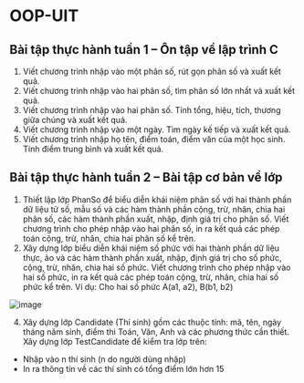 # OOP-UIT
## Bài tập thực hành tuần 1 – Ôn tập về lập trình C

1. Viết chương trình nhập vào một phân số, rút gọn phân số và xuất kết quả.
2. Viết chương trình nhập vào hai phân số, tìm phân số lớn nhất và xuất kết quả.
3. Viết chương trình nhập vào hai phân số. Tính tổng, hiệu, tích, thương giữa chúng 
và xuất kết quả.
4. Viết chương trình nhập vào một ngày. Tìm ngày kế tiếp và xuất kết quả.
5. Viết chương trình nhập họ tên, điểm toán, điểm văn của một học sinh. Tính điểm 
trung bình và xuất kết quả.
## Bài tập thực hành tuần 2 – Bài tập cơ bản về lớp
1. Thiết lập lớp PhanSo để biểu diễn khái niệm phân số với hai thành phần dữ liệu 
tử số, mẫu số và các hàm thành phần cộng, trừ, nhân, chia hai phân số, các 
hàm thành phần xuất, nhập, định giá trị cho phân số. Viết chương trình cho 
phép nhập vào hai phân số, in ra kết quả các phép toán cộng, trừ, nhân, chia hai 
phân số kể trên.
2. Xây dựng lớp biểu diễn khái niệm số phức với hai thành phần dữ liệu thực, ảo
và các hàm thành phần xuất, nhập, định giá trị cho số phức, cộng, trừ, nhân, 
chia hai số phức. Viết chương trình cho phép nhập vào hai số phức, in ra kết quả 
các phép toán cộng, trừ, nhân, chia hai số phức kể trên.
Ví dụ: Cho hai số phức A(a1, a2), B(b1, b2)

![image](https://github.com/user-attachments/assets/acc0801f-2382-44bf-8f38-3e1e06c0e55c)

4. Xây dựng lớp Candidate (Thí sinh) gồm các thuộc tính: mã, tên, ngày tháng năm 
sinh, điểm thi Toán, Văn, Anh và các phương thức cần thiết.
Xây dựng lớp TestCandidate để kiểm tra lớp trên:
- Nhập vào n thí sinh (n do người dùng nhập)
- In ra thông tin về các thí sinh có tổng điểm lớn hơn 15
